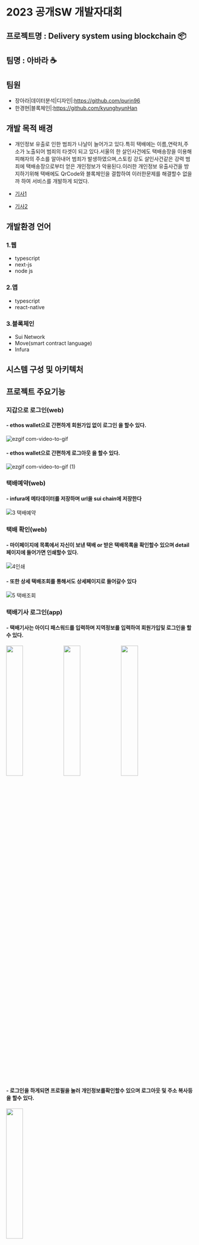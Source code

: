 # 2023 공개SW 개발자대회

## 프로젝트명 : Delivery system using blockchain 📦

## 팀명 : 아바라 ☕

## 팀원

- 장아라|데이터분석|디자인|:https://github.com/purin96
- 한경현|블록체인|:https://github.com/kyunghyunHan

## 개발 목적 배경

- 개인정보 유출로 인한 범죄가 나날이 늘어가고 있다.특히 택배에는 이름,연락처,주소가 노출되어 범죄의 타겟이 되고 있다.서울의 한 살인사건에도 택배송장을 이용해 피해자의 주소를 알아내어 범죄가 발생하였으며,스토킹 강도 살인사건같은 강력 범죄에 택배송장으로부터 얻은 개인정보가 악용된다.이러한 개인정보 유출사건을 방지하기위해 택배에도 QrCode와 블록체인을 결합하여 이러한문제를 해결할수 없을까 하여 서비스를 개발하게 되었다.

- [기사1](https://www.asiatoday.co.kr/view.php?key=20210413010007288)
- [기사2](http://www.bizwnews.com/news/articleView.html?idxno=27545)

## 개발환경 언어

### 1.웹

- typescript
- next-js
- node js

### 2.앱

- typescript
- react-native

### 3.블록체인

- Sui Network
- Move(smart contract language)
- Infura

## 시스템 구성 및 아키텍처

## 프로젝트 주요기능

### 지갑으로 로그인(web)

#### - ethos wallet으로 간편하게 회원가입 없이 로그인 을 할수 있다.

![ezgif com-video-to-gif](https://github.com/teamAbara/parcel_dapp/assets/88940298/c0aa29c7-39e7-4127-ac2d-4791705dc934)

#### - ethos wallet으로 간편하게 로그아웃 을 할수 있다.

![ezgif com-video-to-gif (1)](https://github.com/teamAbara/parcel_dapp/assets/88940298/87456da6-0505-427f-a18e-5f70edce61b2)

### 택배예약(web)

#### - infura에 메타데이터를 저장하며 url을 sui chain에 저장한다

![3 택배예약](https://github.com/teamAbara/parcel_dapp/assets/88940298/b3918652-f7d7-4ff3-ad26-28341104d7d7)

### 택배 확인(web)

#### - 마이페이지에 목록에서 자신이 보낸 택배 or 받은 택배목록을 확인할수 있으며 detail페이지에 들어가면 인쇄할수 있다.

![4인쇄](https://github.com/teamAbara/parcel_dapp/assets/88940298/77eb5b25-4287-42e9-b8c8-5634834d9772)

#### - 또한 상세 택배조회를 통해서도 상세페이지로 들어갈수 있다

![5 택배조회](https://github.com/teamAbara/parcel_dapp/assets/88940298/e65d620e-aab0-447f-8afa-d9b26a12cafd)

### 택배기사 로그인(app)

#### - 택배기사는 아이디 패스워드를 입력하며 지역정보를 입력하여 회원가입및 로그인을 할 수 있다.

<img src ="https://github.com/teamAbara/parcel_dapp/assets/88940298/9ccf45c7-e9f6-44fd-bfaf-a700dfa61e67"  width="30%" height="30%">
<img src ="https://github.com/teamAbara/parcel_dapp/assets/88940298/cf52ae67-2985-47eb-bf58-e99d48f4799a"  width="30%" height="30%">
<img src ="https://github.com/teamAbara/parcel_dapp/assets/88940298/093597ce-fcf6-4b41-a1d6-436cbe1a9d91"  width="30%" height="30%">

#### - 로그인을 하게되면 프로필을 눌러 개인정보를확인할수 있으며 로그아웃 및 주소 복사등을 할수 있다.

<img src ="https://github.com/teamAbara/parcel_dapp/assets/88940298/5490cdbb-4a72-46be-b5ea-0d4656bcf4ea"  width="30%" height="30%">

### 메인페이지(app)

#### - 로그인을하게되면 메인페이지로 이동하는데 스캔 및 할당된 택배리스트를 확인할수 있다.

<img src ="https://github.com/teamAbara/parcel_dapp/assets/88940298/936ff1db-2012-42dd-b4ae-4bea4a79cc16"  width="30%" height="30%">

### 택배기사 택배확인(app)

#### - 택배기사는 상자에 있는 택배에 qr코드를 스캔하여 사용자의 택배 내역을 확인 및 처리할수 있다.

<img src ="https://github.com/teamAbara/parcel_dapp/assets/88940298/5f6b85e7-258b-44c3-bdcd-2010fb529202"  width="30%" height="30%">

#### - 택배기사는 택배리스트를 통해 할당된 택배 목록을 확인할수 있으며 누르면 상세한 정보까지 확인할수 있다.

<img src ="https://github.com/teamAbara/parcel_dapp/assets/88940298/a2ee0886-1cfe-4a23-9086-ab05fb27c38a"  width="30%" height="30%">
<img src ="https://github.com/teamAbara/parcel_dapp/assets/88940298/6f6d9445-84ec-495e-8a83-dcf0889c3eb9"  width="30%" height="30%">

## 기대효과 및 활용분야

- 기존 택배에는 이름,연락처,주소가 입력되어 있어 이 개인정보가 노출되어 범죄에 악용되는 것을 막아 개인정보 유출 범죄를 예방할수 있으며,블록체인 smart contract로 인해 간단한 로직으로도 택배시스템을 구축할수 있으며,간단하게 지갑으로 결제할수 있다.
